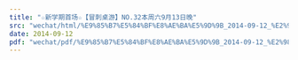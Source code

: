 ```yaml
---
title: "☆新学期首场☆【冒刺桌游】NO.32本周六9月13日晚"
src: "wechat/html/%E9%85%B7%E5%84%BF%E8%AE%BA%E5%9D%9B_2014-09-12_%E2%98%86%E6%96%B0%E5%AD%A6%E6%9C%9F%E9%A6%96%E5%9C%BA%E2%98%86%E3%80%90%E5%86%92%E5%88%BA%E6%A1%8C%E6%B8%B8%E3%80%91NO.32%E6%9C%AC%E5%91%A8%E5%85%AD9%E6%9C%8813%E6%97%A5%E6%99%9A.html"
date: 2014-09-12
pdf: "wechat/pdf/%E9%85%B7%E5%84%BF%E8%AE%BA%E5%9D%9B_2014-09-12_%E2%98%86%E6%96%B0%E5%AD%A6%E6%9C%9F%E9%A6%96%E5%9C%BA%E2%98%86%E3%80%90%E5%86%92%E5%88%BA%E6%A1%8C%E6%B8%B8%E3%80%91NO.32%E6%9C%AC%E5%91%A8%E5%85%AD9%E6%9C%8813%E6%97%A5%E6%99%9A.pdf"
---
```

